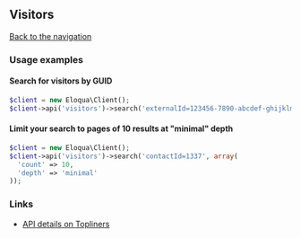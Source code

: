 ## Visitors
[Back to the navigation](index.md)

### Usage examples

#### Search for visitors by GUID
```php
$client = new Eloqua\Client();
$client->api('visitors')->search('externalId=123456-7890-abcdef-ghijklmn');
```

#### Limit your search to pages of 10 results at "minimal" depth
```php
$client = new Eloqua\Client();
$client->api('visitors')->search('contactId=1337', array(
  'count' => 10,
  'depth' => 'minimal'
));
```

### Links

* [API details on Topliners](http://topliners.eloqua.com/community/code_it/blog/2014/07/24/eloqua-rest-api--retrieving-visitor-profiles)

